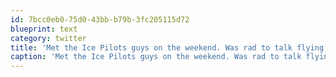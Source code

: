 ```yaml
---
id: 7bcc0eb0-75d0-43bb-b79b-3fc205115d72
blueprint: text
category: twitter
title: 'Met the Ice Pilots guys on the weekend. Was rad to talk flying, DC-3s, etc.'
caption: 'Met the Ice Pilots guys on the weekend. Was rad to talk flying, DC-3s, etc.'
---
```


